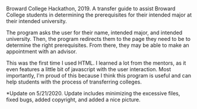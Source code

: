 Broward College Hackathon, 2019.
  A transfer guide to assist Broward College students 
  in determining the prerequisites for their intended major at their intended university.

  The program asks the user for their name, intended major, and intended university. Then, the program redirects them to the page
  they need to be to determine the right prerequisites. From there, they may be able to make an appointment with an advisor. 
  
  This was the first time I used HTML. I learned a lot from the mentors, as it even features a little bit of javascript with the user         interaction. Most importantly, I'm proud of this because I think this program is useful and can help students with the process of        transferring colleges.
  
  *Update on 5/21/2020. Update includes minimizing the excessive files, fixed bugs, added copyright, and added a nice picture.
